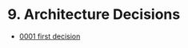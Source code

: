 <!--- Autogenerated -->
 # 9. Architecture Decisions

- [0001 first decision](adr/0001-first-decision.md)
